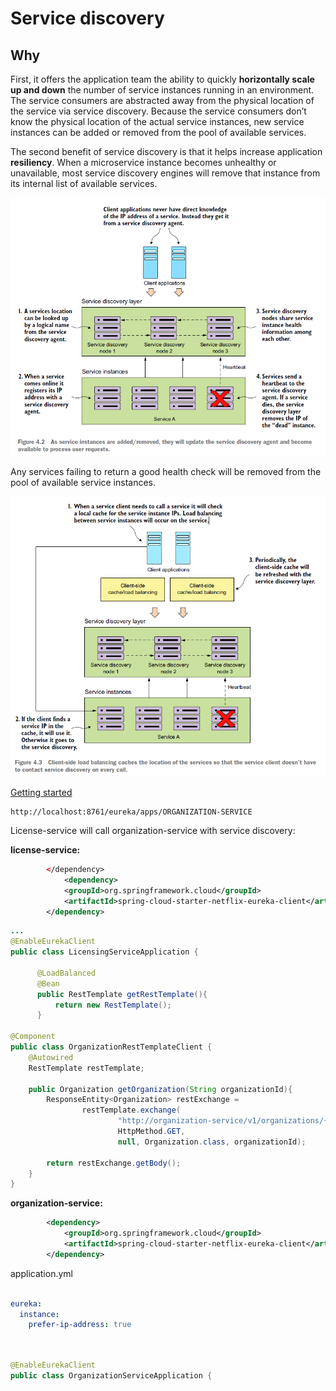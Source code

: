 # Service discovery

## Why

First, it offers the application team the ability to quickly **horizontally scale up and down** the number of service instances running in an environment. The service consumers are abstracted away from the physical location of the service via service discovery. Because the service consumers don’t know the physical location of the actual service instances, new service instances can be added or removed from the pool of available services.

The second benefit of service discovery is that it helps increase application **resiliency**. When a microservice instance becomes unhealthy or unavailable, most service discovery engines will remove that instance from its internal list of available services.

<img src="https://github.com/KiraDiShira/Spring/blob/master/ServiceDiscovery/Images/sd1.PNG" />

Any services failing to return a good health check will be removed from the pool of available service instances.

<img src="https://github.com/KiraDiShira/Spring/blob/master/ServiceDiscovery/Images/sd2.PNG" />

[Getting started](https://spring.io/guides/gs/service-registration-and-discovery/)

```
http://localhost:8761/eureka/apps/ORGANIZATION-SERVICE
```

License-service will call organization-service with service discovery:

**license-service:**

```xml
		</dependency>
			<dependency>
			<groupId>org.springframework.cloud</groupId>
			<artifactId>spring-cloud-starter-netflix-eureka-client</artifactId>
		</dependency>
```

```java
...
@EnableEurekaClient
public class LicensingServiceApplication {
	
	  @LoadBalanced
	  @Bean
	  public RestTemplate getRestTemplate(){
	      return new RestTemplate();
	  }
   
@Component
public class OrganizationRestTemplateClient {
    @Autowired
    RestTemplate restTemplate;

    public Organization getOrganization(String organizationId){
        ResponseEntity<Organization> restExchange =
                restTemplate.exchange(
                        "http://organization-service/v1/organizations/{organizationId}",
                        HttpMethod.GET,
                        null, Organization.class, organizationId);

        return restExchange.getBody();
    }
}
```

**organization-service:**

```xml
		<dependency>
			<groupId>org.springframework.cloud</groupId>
			<artifactId>spring-cloud-starter-netflix-eureka-client</artifactId>
		</dependency>
```

application.yml

```yml

eureka:
  instance:
    prefer-ip-address: true
   
```

```java

@EnableEurekaClient
public class OrganizationServiceApplication {

```
